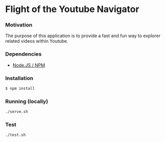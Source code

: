 # Flight of the Youtube Navigator

### Motivation
The purpose of this application is to provide a fast and fun way to explorer related videos within Youtube.

### Dependencies
- [Node.JS / NPM]

### Installation
```sh
$ npm install
```

### Running (locally)
```sh
./serve.sh
```

### Test
```sh
./test.sh
```


[Node.JS / NPM]:https://nodejs.org/

